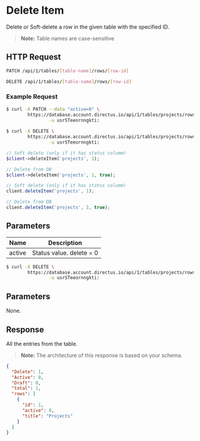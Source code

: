 # Delete Item

Delete or Soft-delete a row in the given table with the specified ID.

> **Note:** Table names are case-sensitive

## HTTP Request

```bash
PATCH /api/1/tables/[table-name]/rows/[row-id]
```

```bash
DELETE /api/1/tables/[table-name]/rows/[row-id]
```

### Example Request

```bash
$ curl -X PATCH --data "active=0" \
        https://database.account.directus.io/api/1/tables/projects/rows/1 \
                -u usrSTeeornngkti:
                
$ curl -X DELETE \
        https://database.account.directus.io/api/1/tables/projects/rows/1 \
                -u usrSTeeornngkti:
```

```php
// Soft delete (only if it has status columm)
$client->deleteItem('projects', 1);

// Delete from DB
$client->deleteItem('projects', 1, true);
```

```javascript
// Soft delete (only if it has status columm)
client.deleteItem('projects', 1);

// Delete from DB
client.deleteItem('projects', 1, true);
```

## Parameters

Name     | Description
-------- | -----------
active   | Status value. delete = 0

```bash
$ curl -X DELETE \
        https://database.account.directus.io/api/1/tables/projects/rows/1 \
                -u usrSTeeornngkti:
```

## Parameters

None.

## Response

All the entries from the table.

> **Note:** The architecture of this response is based on your schema.

```json
{
  "Delete": 1,
  "Active": 0,
  "Draft": 0,
  "total": 1,
  "rows": [
    {
      "id": 1,
      "active": 0,
      "title": "Projects"
    }
  ]
}
```
